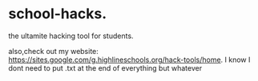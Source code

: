 # school-hacks.
the ultamite hacking tool for students.


also,check out my website:   https://sites.google.com/g.highlineschools.org/hack-tools/home.
I know I dont need to put .txt at the end of everything but whatever
